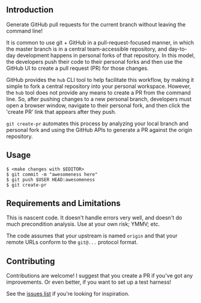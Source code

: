 ## Introduction

Generate GitHub pull requests for the current branch without leaving the
command line!

It is common to use git + GitHub in a pull-request-focused manner, in which 
the master branch is in a central team-accessible repository, and day-to-day
development happens in personal forks of that repository. In this model, the
developers push their code to their personal forks and then use the GitHub
UI to create a pull request (PR) for those changes.

GitHub provides the `hub` CLI tool to help facilitate this workflow, by making
it simple to fork a central repository into your personal workspace. However,
the `hub` tool does not provide any means to create a PR from the command
line. So, after pushing changes to a new personal branch, developers must 
open a browser window, navigate to their personal fork, and then click the 
'create PR' link that appears after they push.

`git create-pr` automates this process by analyzing your local branch and
personal fork and using the GitHub APIs to generate a PR against the origin
repository.


## Usage

    $ <make changes with $EDITOR>
    $ git commit -m "awesomeness here"
    $ git push $USER HEAD:awesomeness
    $ git create-pr


## Requirements and Limitations

This is nascent code. It doesn't handle errors very well, and doesn't
do much precondition analysis. Use at your own risk; YMMV; etc.

The code assumes that your upstream is named `origin` and that your 
remote URLs conform to the `git@...` protocol format.


## Contributing

Contributions are welcome! I suggest that you create a PR if you've 
got any improvements. Or even better, if you want to set up a test 
harness!

See the [issues list](https://github.com/pcl/git-create-pr/issues)
if you're looking for inspiration.
